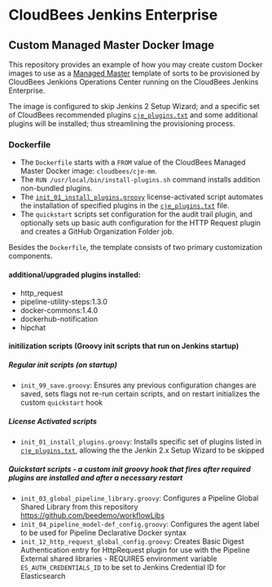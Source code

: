 # CloudBees Jenkins Enterprise 
## Custom Managed Master Docker Image
This repository provides an example of how you may create custom Docker images to use as a [Managed Master](https://go.cloudbees.com/docs/cloudbees-documentation/admin-cje/getting-started/#provision-masters) template of sorts to be provisioned by CloudBees Jenkions Operations Center running on the CloudBees Jenkins Enterprise. 

The image is configured to skip Jenkins 2 Setup Wizard; and a specific set of CloudBees recommended plugins [`cje_plugins.txt`](license-activated/cje_plugins.txt) and some additional plugins will be installed; thus streamlining the provisioning process.

### Dockerfile
- The `Dockerfile` starts with a `FROM` value of the CloudBees Managed Master Docker image: `cloudbees/cje-mm`. 
- The `RUN /usr/local/bin/install-plugins.sh` command installs addition non-bundled plugins.
- The [`init_01_install_plugins.groovy`](license-activated/init_01_install_plugins.groovy) license-activated script automates the installation of specified plugins in the [`cje_plugins.txt`](license-activated/cje_plugins.txt) file.
- The `quickstart` scripts set configuration for the audit trail plugin, and optionally sets up basic auth configuration for the HTTP Request plugin and creates a GitHub Organization Folder job.

Besides the `Dockerfile`, the template consists of two primary customization components.

#### additional/upgraded plugins installed:
- http_request
- pipeline-utility-steps:1.3.0
- docker-commons:1.4.0
- dockerhub-notification
- hipchat

#### initilization scripts (Groovy init scripts that run on Jenkins startup)
##### Regular init scripts (on startup)
- `init_99_save.groovy`: Ensures any previous configuration changes are saved, sets flags not re-run certain scripts, and on restart initializes the custom `quickstart` hook

##### License Activated scripts
- `init_01_install_plugins.groovy`: Installs specific set of plugins listed in [`cje_plugins.txt`](license-activated/cje_plugins.txt), allowing the the Jenkin 2.x Setup Wizard to be skipped

##### Quickstart scripts - a custom init groovy hook that fires after required plugins are installed and after a necessary restart
- `init_03_global_pipeline_library.groovy`: Configures a Pipeline Global Shared Library from this repository https://github.com/beedemo/workflowLibs
- `init_04_pipeline_model-def_config.groovy`: Configures the agent label to be used for Pipeline Declarative Docker syntax
- `init_12_http_request_global_config.groovy`: Creates Basic Digest Authentication entry for HttpRequest plugin for use with the Pipeline External shared libraries - REQUIRES environment variable `ES_AUTH_CREDENTIALS_ID` to be set to Jenkins Credential ID for Elasticsearch
